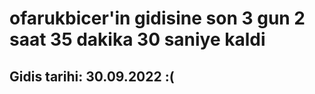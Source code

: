 # ofarukbicer'in gidisine son 3 gun 2 saat 35 dakika 30 saniye kaldi

## Gidis tarihi: 30.09.2022 :(